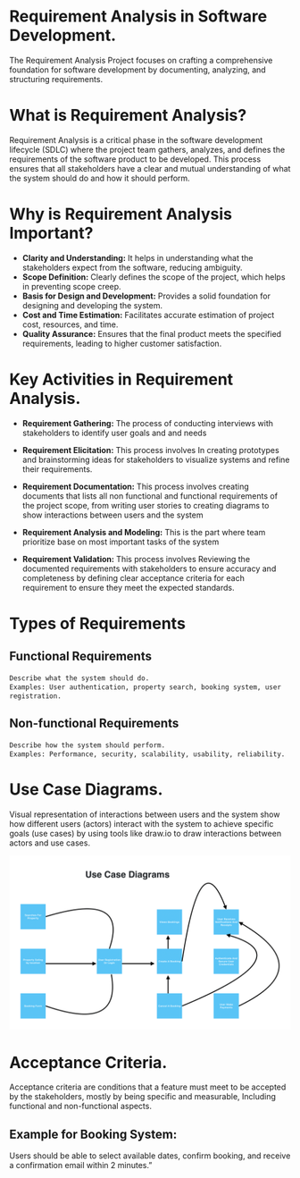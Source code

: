 # Requirement Analysis in Software Development.
The Requirement Analysis Project focuses on crafting a comprehensive foundation for software development by documenting, analyzing, and structuring requirements.

# What is Requirement Analysis?
Requirement Analysis is a critical phase in the software development lifecycle (SDLC) where the project team gathers, analyzes, and defines the requirements of the software product to be developed. This process ensures that all stakeholders have a clear and mutual understanding of what the system should do and how it should perform.

# Why is Requirement Analysis Important?
    
- **Clarity and Understanding:** It helps in 
understanding what the stakeholders expect from the software, reducing ambiguity.
- **Scope Definition:** Clearly defines the scope of the project, which helps in preventing scope creep.
- **Basis for Design and Development:** Provides a solid foundation for designing and developing the system.
- **Cost and Time Estimation:** Facilitates accurate estimation of project cost, resources, and time.
- **Quality Assurance:** Ensures that the final product meets the specified requirements, leading to higher customer satisfaction.

# Key Activities in Requirement Analysis.

- **Requirement Gathering:** The process of conducting interviews with stakeholders to identify user goals and and needs

- **Requirement Elicitation:** This process involves In creating prototypes and brainstorming ideas for stakeholders to visualize systems and refine their requirements.

- **Requirement Documentation:** This process involves creating documents that lists all non functional and functional requirements of the project scope, from writing user stories to creating diagrams to show interactions between users and the system

- **Requirement Analysis and Modeling:** This is the part where team prioritize base on most important tasks of the system

- **Requirement Validation:** This process involves Reviewing the documented requirements with stakeholders to ensure accuracy and completeness by defining clear acceptance criteria for each requirement to ensure they meet the expected standards.

# Types of Requirements
## Functional Requirements 
    Describe what the system should do.
    Examples: User authentication, property search, booking system, user registration.

## Non-functional Requirements 
    Describe how the system should perform.
    Examples: Performance, security, scalability, usability, reliability.

# Use Case Diagrams.
Visual representation of interactions between users and the system show how different users (actors) interact with the system to achieve specific goals (use cases) by using tools like draw.io to draw interactions between actors and use cases.

![Use Case](https://github.com/Joemekka/requirement-analysis/blob/main/alx-booking-uc.png)



# Acceptance Criteria.
Acceptance criteria are conditions that a feature must meet to be accepted by the stakeholders, mostly by being specific and measurable, Including functional and non-functional aspects.

## Example for Booking System: 
Users should be able to select available dates, confirm booking, and receive a confirmation email within 2 minutes.”


